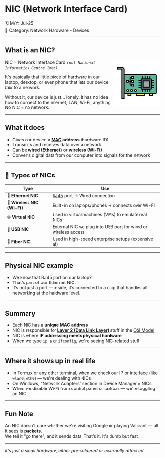 # NIC (Network Interface Card)

🗓️ M/Y: Jul-25  
📂 Category: Network Hardware - Devices

---

## What is an NIC?

<img align="right" src="images/nic.png" width="150px" alt="NIC" />

NIC = Network Interface Card  *`(not National Informatics Centre lmao)`*

It's basically that little piece of hardware in our laptop, desktop, or even phone that lets our device *talk* to a network.

Without it, our device is just… lonely. It has no idea how to connect to the internet, LAN, Wi-Fi, anything.  
No NIC = no network.

---

## What it does

- Gives our device a **[MAC](https://github.com/bwbearr/Field-Notes/blob/29bb023942326112fb94396da6893dba92e72f16/Networking/5.%20Network%20Addressing%20%26%20Identity/5.2%20-%20MAC%20Addressing/5.2.1%20-%20what%20is%20a%20MAC%3F.md) address** (hardware ID)
- Transmits and receives data over a network
- Can be **wired (Ethernet)** or **wireless (Wi-Fi)**
- Converts digital data from our computer into signals for the network

---

## 🧩 Types of NICs

| Type | Use |
|------|-----|
| 🧷 **Ethernet NIC** | [RJ45](https://github.com/bwbearr/Field-Notes/blob/main/Networking/4.%20Transmission%20Media/4.1%20-%20Wired/4.1.1%20-%20Ethernet.md#rj45--the-plug-that-rules-all) port → Wired connection |
| 📶 **Wireless NIC (Wi-Fi)** | Built-in on laptops/phones → connects over Wi-Fi |
| 🌐 **Virtual NIC** | Used in virtual machines (VMs) to emulate real NICs |
| 🔌 **USB NIC** | External NIC we plug into USB port for wired or wireless access |
| 🚀 **Fiber NIC** | Used in high-speed enterprise setups (expensive af) |

---

## Physical NIC example

- We know that RJ45 port on our laptop?
- That’s part of our Ethernet NIC.
- It’s not just a port — inside, it’s connected to a chip that handles all networking at the hardware level.

---

## Summary

- Each NIC has a **unique MAC address**
- NIC is responsible for **[Layer 2 (Data Link Layer)](https://github.com/bwbearr/Field-Notes/blob/29bb023942326112fb94396da6893dba92e72f16/Networking/6.%20Reference%20Models/6.1%20-%20The%20OSI%20Model/6.1.3%20-%20Layer%202%20-%20The%20Data%20Link%20Layer.md)** stuff in the [OSI Model](https://github.com/bwbearr/Field-Notes/tree/29bb023942326112fb94396da6893dba92e72f16/Networking/6.%20Reference%20Models/6.1%20-%20The%20OSI%20Model)
- NIC is where **IP addressing meets physical hardware**
- When we type `ip a` or `ifconfig`, we're seeing NIC-related stuff

---

## Where it shows up in real life

- In Termux or any other terminal, when we check our IP or interface (like `wlan0`, `eth0`) — we're dealing with NICs
- On Windows, “Network Adapters” section in Device Manager = NICs
- When we disable Wi-Fi from control panel or taskbar — we're toggling an NIC

---

## Fun Note

An NIC doesn't care whether we're visiting Google or playing Valorant — all it sees is **packets**.  
We tell it "go there", and it sends data. That’s it. It's dumb but fast.

---

*it's just a small hardware, either pre-soldered or externally attached*
